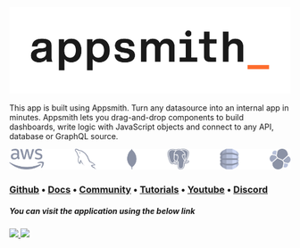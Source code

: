 ![](https://raw.githubusercontent.com/appsmithorg/appsmith/release/static/appsmith_logo_primary.png)

This app is built using Appsmith. Turn any datasource into an internal app in minutes. Appsmith lets you drag-and-drop components to build dashboards, write logic with JavaScript objects and connect to any API, database or GraphQL source.

![](https://raw.githubusercontent.com/appsmithorg/appsmith/release/static/images/integrations.png)

### [Github](https://github.com/appsmithorg/appsmith) • [Docs](https://docs.appsmith.com/?utm_source=github&utm_medium=social&utm_content=appsmith_docs&utm_campaign=null&utm_term=appsmith_docs) • [Community](https://community.appsmith.com/) • [Tutorials](https://github.com/appsmithorg/appsmith/tree/update/readme#tutorials) • [Youtube](https://www.youtube.com/appsmith) • [Discord](https://discord.gg/rBTTVJp)

##### You can visit the application using the below link

###### [![](https://assets.appsmith.com/git-sync/Buttons.svg) ](https://release.app.appsmith.com/applications/ab29d0f6-1c53-42bd-b356-3ff56008e6d5/pages/5923ef6a-0908-46cd-95b3-bc7ba41b00b3) [![](https://assets.appsmith.com/git-sync/Buttons2.svg)](https://release.app.appsmith.com/applications/ab29d0f6-1c53-42bd-b356-3ff56008e6d5/pages/5923ef6a-0908-46cd-95b3-bc7ba41b00b3/edit)
